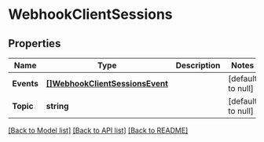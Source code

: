 # WebhookClientSessions

## Properties
Name | Type | Description | Notes
------------ | ------------- | ------------- | -------------
**Events** | [**[]WebhookClientSessionsEvent**](webhook_client_sessions_event.md) |  | [default to null]
**Topic** | **string** |  | [default to null]

[[Back to Model list]](../README.md#documentation-for-models) [[Back to API list]](../README.md#documentation-for-api-endpoints) [[Back to README]](../README.md)

